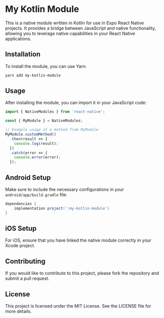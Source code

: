 # My Kotlin Module

This is a native module written in Kotlin for use in Expo React Native projects. It provides a bridge between JavaScript and native functionality, allowing you to leverage native capabilities in your React Native applications.

## Installation

To install the module, you can use Yarn:

```bash
yarn add my-kotlin-module
```

## Usage

After installing the module, you can import it in your JavaScript code:

```javascript
import { NativeModules } from 'react-native';

const { MyModule } = NativeModules;

// Example usage of a method from MyModule
MyModule.customMethod()
  .then(result => {
    console.log(result);
  })
  .catch(error => {
    console.error(error);
  });
```

## Android Setup

Make sure to include the necessary configurations in your `android/app/build.gradle` file:

```groovy
dependencies {
    implementation project(':my-kotlin-module')
}
```

## iOS Setup

For iOS, ensure that you have linked the native module correctly in your Xcode project.

## Contributing

If you would like to contribute to this project, please fork the repository and submit a pull request. 

## License

This project is licensed under the MIT License. See the LICENSE file for more details.